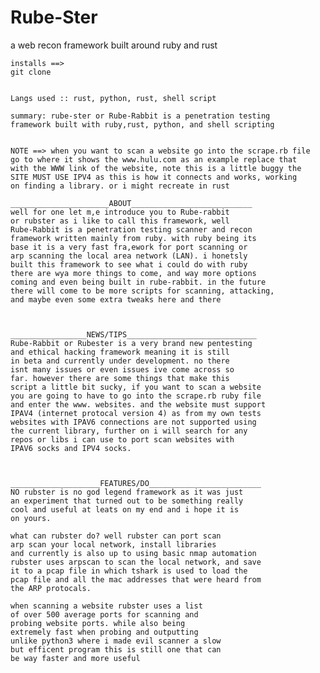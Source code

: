 # Rube-Ster
a web recon framework built around ruby and rust 
    
    installs ==> 
    git clone 
    
    
    Langs used :: rust, python, rust, shell script 
    
    summary: rube-ster or Rube-Rabbit is a penetration testing 
    framework built with ruby,rust, python, and shell scripting 
    
    
    NOTE ==> when you want to scan a website go into the scrape.rb file 
    go to where it shows the www.hulu.com as an example replace that 
    with the WWW link of the website, note this is a little buggy the 
    SITE MUST USE IPV4 as this is how it connects and works, working 
    on finding a library. or i might recreate in rust 
    
    ______________________ABOUT___________________________
    well for one let m,e introduce you to Rube-rabbit
    or rubster as i like to call this framework, well  
    Rube-Rabbit is a penetration testing scanner and recon
    framework written mainly from ruby. with ruby being its 
    base it is a very fast fra,ework for port scanning or
    arp scanning the local area network (LAN). i honetsly
    built this framework to see what i could do with ruby 
    there are wya more things to come, and way more options
    coming and even being built in rube-rabbit. in the future
    there will come to be more scripts for scanning, attacking, 
    and maybe even some extra tweaks here and there 
    
    
    
    _________________NEWS/TIPS_____________________________
    Rube-Rabbit or Rubester is a very brand new pentesting 
    and ethical hacking framework meaning it is still 
    in beta and currently under development. no there
    isnt many issues or even issues ive come across so 
    far. however there are some things that make this 
    script a little bit sucky, if you want to scan a website 
    you are going to have to go into the scrape.rb ruby file
    and enter the www. websites. and the website must support
    IPAV4 (internet protocal version 4) as from my own tests
    websites with IPAV6 connections are not supported using 
    the current library, further on i will search for any 
    repos or libs i can use to port scan websites with 
    IPAV6 socks and IPV4 socks. 
    
    
    
    ____________________FEATURES/DO_________________________
    NO rubster is no god legend framework as it was just 
    an experiment that turned out to be something really 
    cool and useful at leats on my end and i hope it is 
    on yours. 

    what can rubster do? well rubster can port scan
    arp scan your local network, install libraries 
    and currently is also up to using basic nmap automation
    rubster uses arpscan to scan the local network, and save 
    it to a pcap file in which tshark is used to load the 
    pcap file and all the mac addresses that were heard from 
    the ARP protocals. 

    when scanning a website rubster uses a list 
    of over 500 average ports for scanning and 
    probing website ports. while also being 
    extremely fast when probing and outputting 
    unlike python3 where i made evil scanner a slow 
    but efficent program this is still one that can 
    be way faster and more useful 
